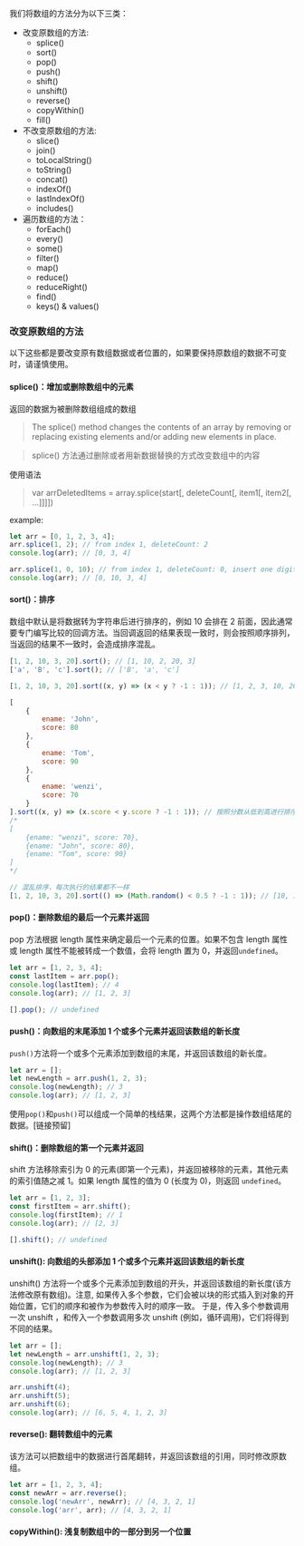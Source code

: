 我们将数组的方法分为以下三类：

-   改变原数组的方法:
    -   splice()
    -   sort()
    -   pop()
    -   push()
    -   shift()
    -   unshift()
    -   reverse()
    -   copyWithin()
    -   fill()
-   不改变原数组的方法:
    -   slice()
    -   join()
    -   toLocalString()
    -   toString()
    -   concat()
    -   indexOf()
    -   lastIndexOf()
    -   includes()
-   遍历数组的方法：
    -   forEach()
    -   every()
    -   some()
    -   filter()
    -   map()
    -   reduce()
    -   reduceRight()
    -   find()
    -   keys() & values()

### 改变原数组的方法

以下这些都是要改变原有数组数据或者位置的，如果要保持原数组的数据不可变时，请谨慎使用。

#### splice()：增加或删除数组中的元素

返回的数据为被删除数组组成的数组

> The splice() method changes the contents of an array by removing or replacing existing elements and/or adding new elements in place.

> splice() 方法通过删除或者用新数据替换的方式改变数组中的内容

使用语法

> var arrDeletedItems = array.splice(start[, deleteCount[, item1[, item2[, ...]]]])

example:

```javascript
let arr = [0, 1, 2, 3, 4];
arr.splice(1, 2); // from index 1, deleteCount: 2
console.log(arr); // [0, 3, 4]

arr.splice(1, 0, 10); // from index 1, deleteCount: 0, insert one digit 10
console.log(arr); // [0, 10, 3, 4]
```

#### sort()：排序

数组中默认是将数据转为字符串后进行排序的，例如 10 会排在 2 前面，因此通常要专门编写比较的回调方法。当回调返回的结果表现一致时，则会按照顺序排列，当返回的结果不一致时，会造成排序混乱。

```javascript
[1, 2, 10, 3, 20].sort(); // [1, 10, 2, 20, 3]
['a', 'B', 'c'].sort(); // ['B', 'a', 'c']

[1, 2, 10, 3, 20].sort((x, y) => (x < y ? -1 : 1)); // [1, 2, 3, 10, 20]

[
    {
        ename: 'John',
        score: 80
    },
    {
        ename: 'Tom',
        score: 90
    },
    {
        ename: 'wenzi',
        score: 70
    }
].sort((x, y) => (x.score < y.score ? -1 : 1)); // 按照分数从低到高进行排序
/*
[
    {ename: "wenzi", score: 70},
    {ename: "John", score: 80},
    {ename: "Tom", score: 90}
]
*/

// 混乱排序，每次执行的结果都不一样
[1, 2, 10, 3, 20].sort(() => (Math.random() < 0.5 ? -1 : 1)); // [10, 1, 2, 20, 3]
```

#### pop()：删除数组的最后一个元素并返回

pop 方法根据 length 属性来确定最后一个元素的位置。如果不包含 length 属性或 length 属性不能被转成一个数值，会将 length 置为 0，并返回`undefined`。

```javascript
let arr = [1, 2, 3, 4];
const lastItem = arr.pop();
console.log(lastItem); // 4
console.log(arr); // [1, 2, 3]

[].pop(); // undefined
```

#### push()：向数组的末尾添加 1 个或多个元素并返回该数组的新长度

`push()`方法将一个或多个元素添加到数组的末尾，并返回该数组的新长度。

```javascript
let arr = [];
let newLength = arr.push(1, 2, 3);
console.log(newLength); // 3
console.log(arr); // [1, 2, 3]
```

使用`pop()`和`push()`可以组成一个简单的栈结果，这两个方法都是操作数组结尾的数据。[链接预留]

#### shift()：删除数组的第一个元素并返回

shift 方法移除索引为 0 的元素(即第一个元素)，并返回被移除的元素，其他元素的索引值随之减 1。如果 length 属性的值为 0 (长度为 0)，则返回 `undefined`。

```javascript
let arr = [1, 2, 3];
const firstItem = arr.shift();
console.log(firstItem); // 1
console.log(arr); // [2, 3]

[].shift(); // undefined
```

#### unshift(): 向数组的头部添加 1 个或多个元素并返回该数组的新长度

unshift() 方法将一个或多个元素添加到数组的开头，并返回该数组的新长度(该方法修改原有数组)。注意, 如果传入多个参数，它们会被以块的形式插入到对象的开始位置，它们的顺序和被作为参数传入时的顺序一致。 于是，传入多个参数调用一次 unshift ，和传入一个参数调用多次 unshift (例如，循环调用)，它们将得到不同的结果。

```javascript
let arr = [];
let newLength = arr.unshift(1, 2, 3);
console.log(newLength); // 3
console.log(arr); // [1, 2, 3]

arr.unshift(4);
arr.unshift(5);
arr.unshift(6);
console.log(arr); // [6, 5, 4, 1, 2, 3]
```

#### reverse(): 翻转数组中的元素

该方法可以把数组中的数据进行首尾翻转，并返回该数组的引用，同时修改原数组。

```javascript
let arr = [1, 2, 3, 4];
const newArr = arr.reverse();
console.log('newArr', newArr); // [4, 3, 2, 1]
console.log('arr', arr); // [4, 3, 2, 1]
```

#### copyWithin(): 浅复制数组中的一部分到另一个位置